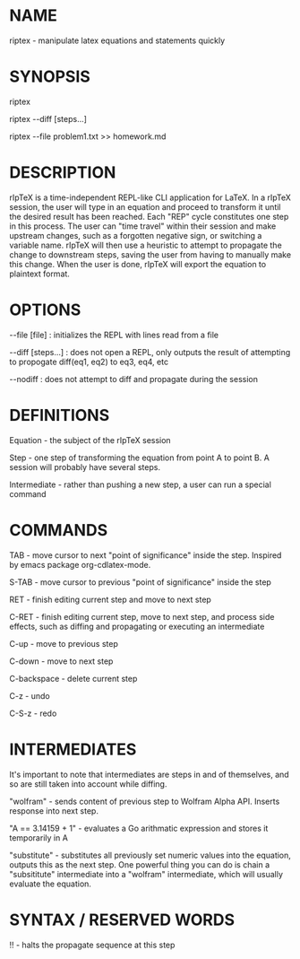# NAME

riptex - manipulate latex equations and statements quickly

# SYNOPSIS

riptex

riptex --diff [steps...]

riptex --file problem1.txt >> homework.md

# DESCRIPTION

rIpTeX is a time-independent REPL-like CLI application for LaTeX. In a rIpTeX session, the user will type in an equation and proceed to transform it until the desired result has been reached. Each "REP" cycle constitutes one step in this process. The user can "time travel" within their session and make upstream changes, such as a forgotten negative sign, or switching a variable name. rIpTeX will then use a heuristic to attempt to propagate the change to downstream steps, saving the user from having to manually make this change. When the user is done, rIpTeX will export the equation to plaintext format.

# OPTIONS

--file [file] : initializes the REPL with lines read from a file 

--diff [steps...] : does not open a REPL, only outputs the result of attempting to propogate diff(eq1, eq2) to eq3, eq4, etc

--nodiff : does not attempt to diff and propagate during the session

# DEFINITIONS 

Equation - the subject of the rIpTeX session

Step - one step of transforming the equation from point A to point B. A session will probably have several steps.

Intermediate - rather than pushing a new step, a user can run a special command

# COMMANDS

TAB - move cursor to next "point of significance" inside the step. Inspired by emacs package org-cdlatex-mode.

S-TAB - move cursor to previous "point of significance" inside the step

RET - finish editing current step and move to next step

C-RET - finish editing current step, move to next step, and process side effects, such as diffing and propagating or executing an intermediate

C-up - move to previous step

C-down - move to next step

C-backspace - delete current step

C-z - undo

C-S-z - redo

# INTERMEDIATES

It's important to note that intermediates are steps in and of themselves, and so are still taken into account while diffing.

"wolfram" - sends content of previous step to Wolfram Alpha API. Inserts response into next step.

"A == 3.14159 + 1" - evaluates a Go arithmatic expression and stores it temporarily in A

"substitute" - substitutes all previously set numeric values into the equation, outputs this as the next step. One powerful thing you can do is chain a "subsititute" intermediate into a "wolfram" intermediate, which will usually evaluate the equation.

# SYNTAX / RESERVED WORDS

!! - halts the propagate sequence at this step

